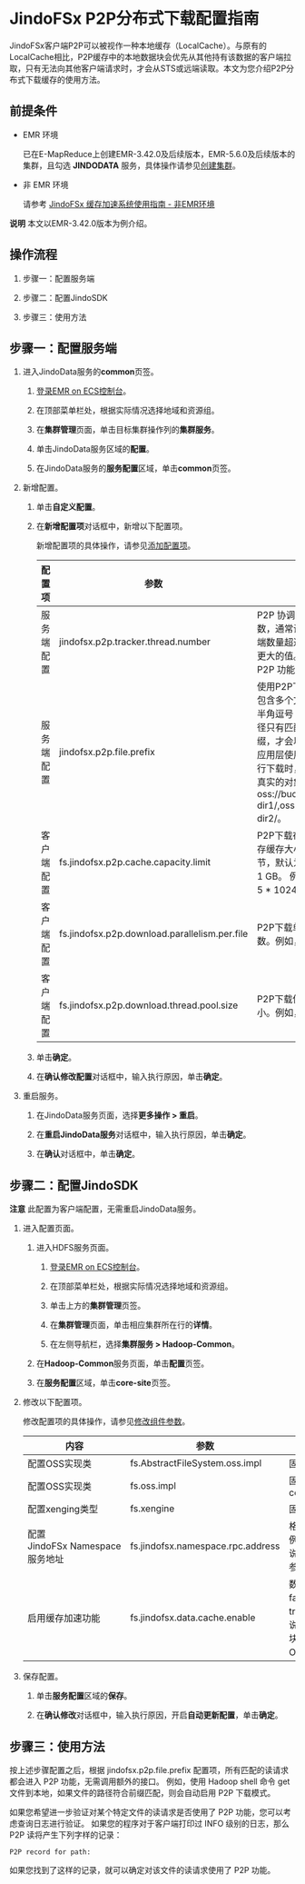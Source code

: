 # JindoFSx P2P分布式下载配置指南

JindoFSx客户端P2P可以被视作一种本地缓存（LocalCache）。与原有的LocalCache相比，P2P缓存中的本地数据块会优先从其他持有该数据的客户端拉取，只有无法向其他客户端请求时，才会从STS或远端读取。本文为您介绍P2P分布式下载缓存的使用方法。

## 前提条件

* EMR 环境

   已在E-MapReduce上创建EMR-3.42.0及后续版本，EMR-5.6.0及后续版本的集群，且勾选 **JINDODATA** 服务，具体操作请参见[创建集群](https://help.aliyun.com/document_detail/28088.htm#concept-olg-vq3-y2b)。


* 非 EMR 环境

   请参考 [JindoFSx 缓存加速系统使用指南 - 非EMR环境](docs/../../../../4.x/4.6.x/4.6.2/jindofsx/outline.md)

**说明** 本文以EMR-3.42.0版本为例介绍。


## 操作流程

1.  步骤一：配置服务端
    
2.  步骤二：配置JindoSDK

3.  步骤三：使用方法

## 步骤一：配置服务端

1.  进入JindoData服务的**common**页签。
    
    1.  [登录EMR on ECS控制台](https://emr-next.console.aliyun.com/#/region/cn-hangzhou/resource/all/ecs/list)。
        
    2.  在顶部菜单栏处，根据实际情况选择地域和资源组。
        
    3.  在**集群管理**页面，单击目标集群操作列的**集群服务**。
        
    4.  单击JindoData服务区域的**配置**。
        
    5.  在JindoData服务的**服务配置**区域，单击**common**页签。
        
2.  新增配置。
    
    1.  单击**自定义配置**。
        
    2.  在**新增配置项**对话框中，新增以下配置项。
        
        新增配置项的具体操作，请参见[添加配置项](https://help.aliyun.com/document_detail/379879.htm#section-st3-dhw-qnx)。
        
        |  配置项  |  参数  |  描述  |
        | --- | --- | --- |
        |  服务端配置  |  jindofsx.p2p.tracker.thread.number  |  P2P 协调节点的处理线程数，通常设置为 1，如果客户端数量超过 1000 可以考虑更大的值。小于 1 则关闭 P2P 功能。  |
        | 服务端配置 |  jindofsx.p2p.file.prefix  |  使用P2P下载的前缀列表。当包含多个文件路径时，使用半角逗号（,）隔开，文件路径只有匹配到其中任一个前缀，才会以P2P方式下载。在应用层使用统一挂载路径进行下载时，此处仍应配置为真实的对象路径。 例如，oss://bucket1/data-dir1/,oss://bucket2/data-dir2/。  |
        |  客户端配置  |  fs.jindofsx.p2p.cache.capacity.limit  |  P2P下载在客户端侧占用的内存缓存大小限制，单位为字节，默认为5 GB，最小值为1 GB。 例如，取值为 5 \* 1024 \* 1024 \* 1024。  |
        | 客户端配置 |  fs.jindofsx.p2p.download.parallelism.per.file  |  P2P下载单个文件使用的并发数。例如，取值为5。  |
        | 客户端配置 |  fs.jindofsx.p2p.download.thread.pool.size  |  P2P下载使用的线程池总大小。例如，取值为5。  |
        
    3.  单击**确定**。
        
    4.  在**确认修改配置**对话框中，输入执行原因，单击**确定**。
    
3.  重启服务。
    
    1.  在JindoData服务页面，选择**更多操作 > 重启**。
    
    2.  在**重启JindoData服务**对话框中，输入执行原因，单击**确定**。
    
    3.  在**确认**对话框中，单击**确定**。

## 步骤二：配置JindoSDK

**注意** 此配置为客户端配置，无需重启JindoData服务。

1.  进入配置页面。
    
    1.  进入HDFS服务页面。
        
        1.  [登录EMR on ECS控制台](https://emr-next.console.aliyun.com/#/region/cn-hangzhou/resource/all/ecs/list)。
            
        2.  在顶部菜单栏处，根据实际情况选择地域和资源组。
            
        3.  单击上方的**集群管理**页签。
            
        4.  在**集群管理**页面，单击相应集群所在行的**详情**。
            
        5.  在左侧导航栏，选择**集群服务 > Hadoop-Common**。
            
    2.  在**Hadoop-Common**服务页面，单击**配置**页签。
        
    3.  在**服务配置**区域，单击**core-site**页签。
        
2.  修改以下配置项。
    
    修改配置项的具体操作，请参见[修改组件参数](https://help.aliyun.com/document_detail/106171.htm#section-onk-ip0-00r)。

    |  内容  |  参数  |  描述  |
    | --- | --- | --- |
    |  配置OSS实现类  |  fs.AbstractFileSystem.oss.impl  |  固定值为com.aliyun.jindodata.oss.OSS  |
    | 配置OSS实现类 |  fs.oss.impl  |  固定值为com.aliyun.jindodata.oss.JindoOssFileSystem  |
    |  配置xenging类型|  fs.xengine  |  固定值为jindofsx  |
    |  配置JindoFSx Namespace服务地址  |  fs.jindofsx.namespace.rpc.address  |  格式为${headerhost}:8101 <br/>例如，master-1-1:8101<br/> 说明: 如果使用高可用NameSpace，配置详情请参见[高可用JindoFSx Namespace配置和使用](https://github.com/aliyun/alibabacloud-jindodata/blob/master/docs/user/4.x/4.1.0/jindofsx/deploy/deploy_raft_ns.md)  |
    |  启用缓存加速功能  |  fs.jindofsx.data.cache.enable  |  数据缓存开关：<br/> false（默认值）：禁用数据缓存。 <br/>true：启用数据缓存。<br/> 说明: 启用缓存会利用本地磁盘对访问的热数据块进行缓存，默认状态为false，即可以直接访问OSS/OSS-HDFS上的数据  |

3.  保存配置。
    
    1.  单击**服务配置**区域的**保存**。
        
    2.  在**确认修改**对话框中，输入执行原因，开启**自动更新配置**，单击**确定**。

## 步骤三：使用方法

按上述步骤配置之后，根据 jindofsx.p2p.file.prefix 配置项，所有匹配的读请求都会进入 P2P 功能，无需调用额外的接口。
例如，使用 Hadoop shell 命令 get 文件到本地，如果文件的路径符合前缀匹配，则会自动启用 P2P 下载模式。

如果您希望进一步验证对某个特定文件的读请求是否使用了 P2P 功能，您可以考虑查询日志进行验证。
如果您的程序对于客户端打印过 INFO 级别的日志，那么 P2P 读将产生下列字样的记录：
```
P2P record for path:
```
如果您找到了这样的记录，就可以确定对该文件的读请求使用了 P2P 功能。